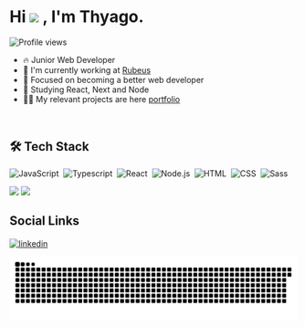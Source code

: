 
<div align="left">
  <h1> Hi <img src="https://raw.githubusercontent.com/kaueMarques/kaueMarques/master/hi.gif" width="30px"> , I'm Thyago. </h1>
  <p> <img src="https://komarev.com/ghpvc/?username=thyagoaraujom&color=yellow" alt="Profile views" /> </p>

  - 🔥  Junior Web Developer
  - 🔭 I'm currently working at [Rubeus](https://rubeus.com.br)
  - 🚀 Focused on becoming a better web developer
  - 🚀 Studying React, Next and Node
  - 👨‍💻 My relevant projects are here <a href="https://thyago-araujo-portfolio.vercel.app">portfolio</a>
  
</div>

<br>
<h2> 🛠 Tech Stack</h2>

![JavaScript](https://img.shields.io/badge/-JavaScript-05122A?style=flat&logo=javascript)&nbsp;
![Typescript](https://img.shields.io/badge/-Typescript-05122A?style=flat&logo=typescript)&nbsp;
![React](https://img.shields.io/badge/-React-05122A?style=flat&logo=react)&nbsp;
![Node.js](https://img.shields.io/badge/-Node.js-05122A?style=flat&logo=node.js)&nbsp;
![HTML](https://img.shields.io/badge/-HTML-05122A?style=flat&logo=HTML5)&nbsp;
![CSS](https://img.shields.io/badge/-CSS-05122A?style=flat&logo=CSS3&logoColor=1572B6)&nbsp;
![Sass](https://img.shields.io/badge/-Sass-05122A?style=flat&logo=sass)&nbsp;


 <p>
   <img height="180em" src="https://github-readme-stats.vercel.app/api/top-langs/?username=thyagoaraujom&layout=compact&langs_count=7&theme=omni"/>
   <img height="180em"  src="https://github-readme-streak-stats.herokuapp.com?user=thyagoaraujom&theme=omni" />
 </p>

  
<h2> Social Links </h2>

<a href="https://www.linkedin.com/in/thyago-araujo-m/" target="_blank">
  <img align="center" src="https://img.shields.io/badge/-thyagoraujom-05122A?style=flat&logo=linkedin" alt="linkedin"/>
</a>

 
  ![Snake animation](https://github.com/thyagoaraujom/thyagoaraujom/blob/output/github-contribution-grid-snake.svg)
 
</div>
